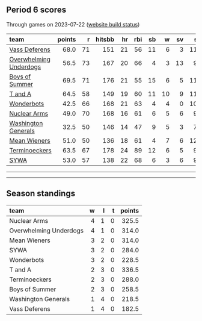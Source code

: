 

## Period 6 scores

Through games on 2023-07-22 ([website build status](https://github.com/brian-bot/pl-site/actions))


|team                   | points|  r| hitsbb| hr| rbi| sb|  w| sv|  so|   era|  whip|
|:----------------------|------:|--:|------:|--:|---:|--:|--:|--:|---:|-----:|-----:|
|[Vass Deferens](./vassdeferens)|   68.0| 71|    151| 21|  56| 11|  6|  3| 110| 3.112| 1.046|
|[Overwhelming Underdogs](./overwhelmingunderdogs)|   56.5| 73|    167| 20|  66|  4|  3| 13|  98| 4.969| 1.219|
|[Boys of Summer](./boysofsummer)|   69.5| 71|    176| 21|  55| 15|  6|  5| 110| 3.729| 1.285|
|[T and A](./tanda)     |   64.5| 58|    149| 19|  60| 11| 10|  9| 113| 4.166| 1.243|
|[Wonderbots](./wonderbots)|   42.5| 66|    168| 21|  63|  4|  4|  0| 106| 4.940| 1.382|
|[Nuclear Arms](./nucleararms)|   49.0| 70|    168| 16|  61|  6|  5|  6|  93| 4.659| 1.376|
|[Washington Generals](./washingtongenerals)|   32.5| 50|    146| 14|  47|  9|  5|  3|  73| 4.111| 1.346|
|[Mean Wieners](./meanwieners)|   51.0| 50|    136| 18|  61|  4|  7|  6| 129| 4.732| 1.165|
|[Terminoeckers](./terminoeckers)|   63.5| 67|    178| 24|  89| 12|  6|  5|  97| 6.385| 1.378|
|[SYWA](./sywa)         |   53.0| 57|    138| 22|  68|  6|  3|  6|  91| 4.483| 1.155|

* * *
* * *

## Season standings


|team                   |  w|  l|  t| points|
|:----------------------|--:|--:|--:|------:|
|Nuclear Arms           |  4|  1|  0|  325.5|
|Overwhelming Underdogs |  4|  1|  0|  314.0|
|Mean Wieners           |  3|  2|  0|  314.0|
|SYWA                   |  3|  2|  0|  284.0|
|Wonderbots             |  3|  2|  0|  228.5|
|T and A                |  2|  3|  0|  336.5|
|Terminoeckers          |  2|  3|  0|  288.0|
|Boys of Summer         |  2|  3|  0|  258.5|
|Washington Generals    |  1|  4|  0|  218.5|
|Vass Deferens          |  1|  4|  0|  182.5|


